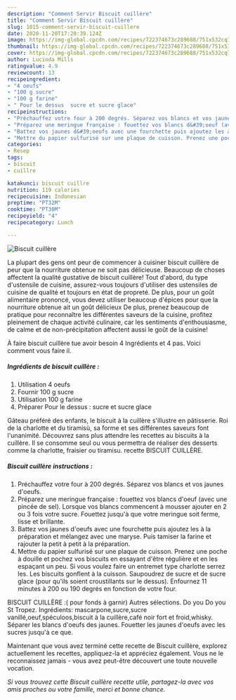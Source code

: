 ```yaml
---
description: "Comment Servir Biscuit cuillère"
title: "Comment Servir Biscuit cuillère"
slug: 1015-comment-servir-biscuit-cuillere
date: 2020-11-20T17:20:39.124Z
image: https://img-global.cpcdn.com/recipes/722374673c289688/751x532cq70/biscuit-cuillere-photo-principale-de-la-recette.jpg
thumbnail: https://img-global.cpcdn.com/recipes/722374673c289688/751x532cq70/biscuit-cuillere-photo-principale-de-la-recette.jpg
cover: https://img-global.cpcdn.com/recipes/722374673c289688/751x532cq70/biscuit-cuillere-photo-principale-de-la-recette.jpg
author: Lucinda Mills
ratingvalue: 4.9
reviewcount: 13
recipeingredient:
- "4 oeufs"
- "100 g sucre"
- "100 g farine"
- " Pour le dessus  sucre et sucre glace"
recipeinstructions:
- "Préchauffez votre four à 200 degrés. Séparez vos blancs et vos jaunes d&#39;oeufs."
- "Préparez une meringue française : fouettez vos blancs d&#39;oeuf (avec une pincée de sel). Lorsque vos blancs commencent à mousser ajouter en 2 ou 3 fois votre sucre. Fouettez jusqu&#39;à que votre meringue soit ferme, lisse et brillante."
- "Battez vos jaunes d&#39;oeufs avec une fourchette puis ajoutez les à la préparation et mélangez avec une maryse. Puis tamiser la farine et rajouter la petit à petit à la préparation."
- "Mettre du papier sulfurisé sur une plaque de cuisson. Prenez une poche à douille et pochez vos biscuits en essayant d&#39;être régulière et en les espaçant un peu. Si vous voulez faire un entremet type charlotte serrez les. Les biscuits gonflent à la cuisson. Saupoudrez de sucre et de sucre glace (pour qu&#39;ils soient croustillants sur le dessus). Enfournez 11 minutes à 200 ou 190 degrés en fonction de votre four."
categories:
- Resep
tags:
- biscuit
- cuillre

katakunci: biscuit cuillre 
nutrition: 119 calories
recipecuisine: Indonesian
preptime: "PT32M"
cooktime: "PT30M"
recipeyield: "4"
recipecategory: Lunch

---
```



![Biscuit cuillère](https://img-global.cpcdn.com/recipes/722374673c289688/751x532cq70/biscuit-cuillere-photo-principale-de-la-recette.jpg)

La plupart des gens ont peur de commencer à cuisiner biscuit cuillère de peur que la nourriture obtenue ne soit pas délicieuse. Beaucoup de choses affectent la qualité gustative de biscuit cuillère! Tout d'abord, du type d'ustensile de cuisine, assurez-vous toujours d'utiliser des ustensiles de cuisine de qualité et toujours en état de propreté. De plus, pour un goût alimentaire prononcé, vous devez utiliser beaucoup d'épices pour que la nourriture obtenue ait un goût délicieux De plus, prenez beaucoup de pratique pour reconnaître les différentes saveurs de la cuisine, profitez pleinement de chaque activité culinaire, car les sentiments d'enthousiasme, de calme et de non-précipitation affectent aussi le goût de la cuisine!

<!--inarticleads1-->

À faire biscuit cuillère tue avoir besoin 4 Ingrédients et 4 pas. Voici comment vous faire il.

##### Ingrédients de biscuit cuillère :

1. Utilisation 4 oeufs
1. Fournir 100 g sucre
1. Utilisation 100 g farine
1. Préparer  Pour le dessus : sucre et sucre glace


Gâteau préféré des enfants, le biscuit à la cuillère s&#39;illustre en pâtisserie. Roi de la charlotte et du tiramisù, sa forme et ses différentes saveurs font l&#39;unanimité. Découvrez sans plus attendre les recettes au biscuits à la cuillère. Il se consomme seul ou vous permettra de réaliser des desserts comme la charlotte, fraisier ou tiramisu. recette BISCUIT CUILLÈRE. 

<!--inarticleads2-->

##### Biscuit cuillère instructions :

1. Préchauffez votre four à 200 degrés. Séparez vos blancs et vos jaunes d&#39;oeufs.
1. Préparez une meringue française : fouettez vos blancs d&#39;oeuf (avec une pincée de sel). Lorsque vos blancs commencent à mousser ajouter en 2 ou 3 fois votre sucre. Fouettez jusqu&#39;à que votre meringue soit ferme, lisse et brillante.
1. Battez vos jaunes d&#39;oeufs avec une fourchette puis ajoutez les à la préparation et mélangez avec une maryse. Puis tamiser la farine et rajouter la petit à petit à la préparation.
1. Mettre du papier sulfurisé sur une plaque de cuisson. Prenez une poche à douille et pochez vos biscuits en essayant d&#39;être régulière et en les espaçant un peu. Si vous voulez faire un entremet type charlotte serrez les. Les biscuits gonflent à la cuisson. Saupoudrez de sucre et de sucre glace (pour qu&#39;ils soient croustillants sur le dessus). Enfournez 11 minutes à 200 ou 190 degrés en fonction de votre four.


BISCUIT CUILLÈRE :( pour fonds à garnir) Autres sélections. Do you Do you St Tropez. Ingrédients: mascarpone,sucre,sucre vanillé,oeuf,spéculoos,biscuit à la cuillère,café noir fort et froid,whisky. Séparer les blancs d&#39;oeufs des jaunes. Fouetter les jaunes d&#39;oeufs avec les sucres jusqu&#39;à ce que. 

<!--inarticleads1-->

<p>
Maintenant que vous avez terminé cette recette de Biscuit cuillère, explorez actuellement les recettes, appliquez-la et appréciez également. Vous ne le reconnaissez jamais - vous avez peut-être découvert une toute nouvelle vocation.
</p>

<p>
<i>Si vous trouvez cette Biscuit cuillère recette utile, partagez-la avec vos amis proches ou votre famille, merci et bonne chance.</i>
</p>
